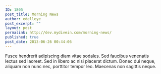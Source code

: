 ```yaml
---
ID: 1805
post_title: Morning News
author: edelleye
post_excerpt: ""
layout: post
permalink: http://dev.mydivein.com/morning-news/
published: true
post_date: 2013-06-26 00:44:06
---
```

Fusce hendrerit adipiscing diam vitae sodales. Sed faucibus venenatis lectus sed laoreet. Sed in libero ac nisi placerat dictum. Donec dui neque, aliquam non nunc nec, porttitor tempor leo. Maecenas non sagittis neque.